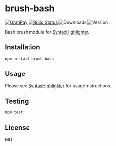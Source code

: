 # brush-bash

[![GratiPay](https://img.shields.io/gratipay/user/alexgorbatchev.svg)](https://gratipay.com/alexgorbatchev/)
[![Build Status](https://travis-ci.org/syntaxhighlighter/brush-bash.svg)](https://travis-ci.org/syntaxhighlighter/brush-bash)
![Downloads](https://img.shields.io/npm/dm/brush-bash.svg)
![Version](https://img.shields.io/npm/v/brush-bash.svg)

Bash brush module for [SyntaxHighlighter](https://github.com/syntaxhighlighter/syntaxhighlighter).

## Installation

```
npm install brush-bash
```

## Usage

Please see [SyntaxHighlighter](https://github.com/syntaxhighlighter/syntaxhighlighter) for usage instructions.

## Testing

```
npm test
```

## License

MIT
